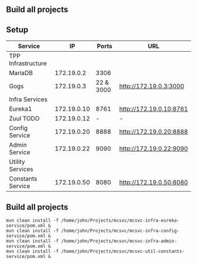 Build all projects
------------------



Setup
-----
| Service | IP | Ports|URL |
|---------|----|------|----|
|TPP Infrastructure        |
|MariaDB|172.19.0.2| 3306| |
|Gogs   |172.19.0.3| 22 & 3000|http://172.19.0.3:3000|
|Infra Services             |
|Eureka1 |172.19.0.10|8761|http://172.19.0.10:8761|
|Zuul TODO|172.19.0.12|-|-|
|Config Service |172.19.0.20|8888|http://172.19.0.20:8888|
|Admin Service|172.19.0.22|9090|http://172.19.0.22:9090|
|Utility Services                                  |
|Constants Service|172.19.0.50|8080|http://172.19.0.50:8080||


Build all projects
------------------
```
mvn clean install -f /home/john/Projects/mcsvc/mcsvc-infra-eureka-service/pom.xml &
mvn clean install -f /home/john/Projects/mcsvc/mcsvc-infra-config-service/pom.xml &
mvn clean install -f /home/john/Projects/mcsvc/mcsvc-infra-admin-service/pom.xml &
mvn clean install -f /home/john/Projects/mcsvc/mcsvc-util-constants-service/pom.xml &
```